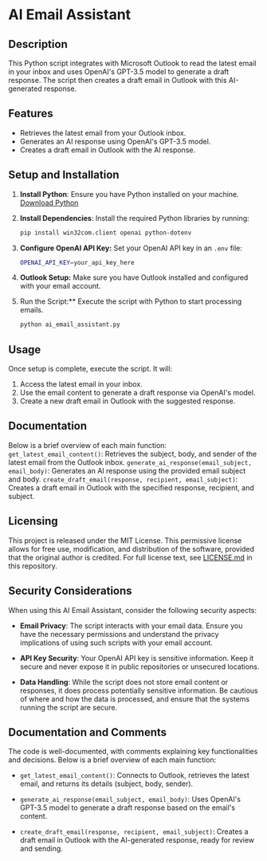 # AI Email Assistant

## Description
This Python script integrates with Microsoft Outlook to read the latest email in your inbox and uses OpenAI's GPT-3.5 model to generate a draft response. The script then creates a draft email in Outlook with this AI-generated response.

## Features
- Retrieves the latest email from your Outlook inbox.
- Generates an AI response using OpenAI's GPT-3.5 model.
- Creates a draft email in Outlook with the AI response.

## Setup and Installation
1. **Install Python**: Ensure you have Python installed on your machine. [Download Python](https://www.python.org/downloads/)

2. **Install Dependencies**: Install the required Python libraries by running:
   ```bash
   pip install win32com.client openai python-dotenv

3. **Configure OpenAI API Key:** Set your OpenAI API key in an `.env` file:
    ```bash
    OPENAI_API_KEY=your_api_key_here

4. **Outlook Setup:** Make sure you have Outlook installed and configured with your email account.

5. Run the Script:** Execute the script with Python to start processing emails.
    ```bash
    python ai_email_assistant.py    

## Usage 

Once setup is complete, execute the script. It will:

1. Access the latest email in your inbox.
2. Use the email content to generate a draft response via OpenAI's model.
3. Create a new draft email in Outlook with the suggested response.

## Documentation
Below is a brief overview of each main function:
`get_latest_email_content()`: Retrieves the subject, body, and sender of the latest email from the Outlook inbox.
`generate_ai_response(email_subject, email_body)`: Generates an AI response using the provided email subject and body.
`create_draft_email(response, recipient, email_subject)`: Creates a draft email in Outlook with the specified response, recipient, and subject.

## Licensing

This project is released under the MIT License. This permissive license allows for free use, modification, and distribution of the software, provided that the original author is credited. For full license text, see [LICENSE.md](LICENSE.md) in this repository.

## Security Considerations

When using this AI Email Assistant, consider the following security aspects:

- **Email Privacy**: The script interacts with your email data. Ensure you have the necessary permissions and understand the privacy implications of using such scripts with your email account.
  
- **API Key Security**: Your OpenAI API key is sensitive information. Keep it secure and never expose it in public repositories or unsecured locations.

- **Data Handling**: While the script does not store email content or responses, it does process potentially sensitive information. Be cautious of where and how the data is processed, and ensure that the systems running the script are secure.

## Documentation and Comments

The code is well-documented, with comments explaining key functionalities and decisions. Below is a brief overview of each main function:

- `get_latest_email_content()`: Connects to Outlook, retrieves the latest email, and returns its details (subject, body, sender).

- `generate_ai_response(email_subject, email_body)`: Uses OpenAI's GPT-3.5 model to generate a draft response based on the email's content.

- `create_draft_email(response, recipient, email_subject)`: Creates a draft email in Outlook with the AI-generated response, ready for review and sending.

